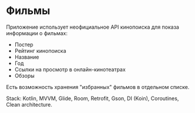 # Фильмы
Приложение использует неофициальное API кинопоиска для показа информации о фильмах:
* Постер
* Рейтинг кинопоиска
* Название
* Год
* Ссылки на просмотр в онлайн-кинотеатрах
* Обзоры

Есть возможность хранения "избранных" фильмов в отдельном списке.

Stack: Kotlin, MVVM, Glide, Room, Retrofit, Gson, DI (Koin), Coroutines, Clean architecture.
